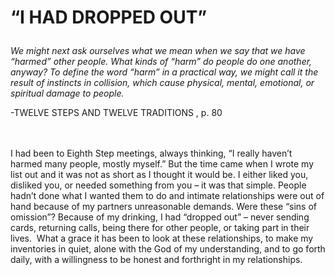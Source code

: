 # <p class='center'>“I HAD DROPPED OUT”</p>

<em>We might next ask ourselves what we mean when we say that we have “harmed” other people. What kinds of “harm” do people do one another, anyway? To define the word “harm” in a practical way, we might call it the result of instincts in collision, which cause physical, mental, emotional, or spiritual damage to people.</em>
<br/>
<p class='right'>-TWELVE STEPS AND TWELVE TRADITIONS , p. 80</p>

<br><br>
I had been to Eighth Step meetings, always thinking, “I really haven’t harmed many people, mostly myself.” But the time came when I wrote my list out and it was not as short as I thought it would be. I either liked you, disliked you, or needed something from you – it was that simple. People hadn’t done what I wanted them to do and intimate relationships were out of hand because of my partners unreasonable demands. Were these “sins of omission”? Because of my drinking, I had “dropped out” – never sending cards, returning calls, being there for other people, or taking part in their lives.  What a grace it has been to look at these relationships, to make my inventories in quiet, alone with the God of my understanding, and to go forth daily, with a willingness to be honest and forthright in my relationships.

